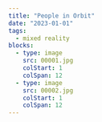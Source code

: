 ```yaml
---
title: "People in Orbit"
date: "2023-01-01"
tags:
  - mixed reality
blocks:
  - type: image
    src: 00001.jpg
    colStart: 1
    colSpan: 12
  - type: image
    src: 00002.jpg
    colStart: 1
    colSpan: 12
---
```

